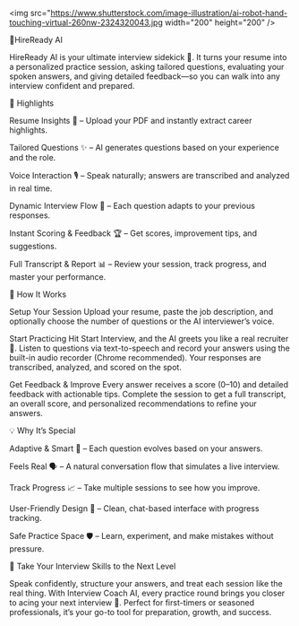 <img src="https://www.shutterstock.com/image-illustration/ai-robot-hand-touching-virtual-260nw-2324320043.jpg width="200" height="200" />

🤖HireReady AI

HireReady AI is your ultimate interview sidekick 🎯. It turns your resume into a personalized practice session, asking tailored questions, evaluating your spoken answers, and giving detailed feedback—so you can walk into any interview confident and prepared.

🌟 Highlights

Resume Insights 📄 – Upload your PDF and instantly extract career highlights.

Tailored Questions ✨ – AI generates questions based on your experience and the role.

Voice Interaction 🎙️ – Speak naturally; answers are transcribed and analyzed in real time.

Dynamic Interview Flow 🔄 – Each question adapts to your previous responses.

Instant Scoring & Feedback 🏆 – Get scores, improvement tips, and suggestions.

Full Transcript & Report 📊 – Review your session, track progress, and master your performance.

🚀 How It Works

Setup Your Session
Upload your resume, paste the job description, and optionally choose the number of questions or the AI interviewer’s voice.

Start Practicing
Hit Start Interview, and the AI greets you like a real recruiter 👋. Listen to questions via text-to-speech and record your answers using the built-in audio recorder (Chrome recommended). Your responses are transcribed, analyzed, and scored on the spot.

Get Feedback & Improve
Every answer receives a score (0–10) and detailed feedback with actionable tips. Complete the session to get a full transcript, an overall score, and personalized recommendations to refine your answers.

💡 Why It’s Special

Adaptive & Smart 🤖 – Each question evolves based on your answers.

Feels Real 🗣️ – A natural conversation flow that simulates a live interview.

Track Progress 📈 – Take multiple sessions to see how you improve.

User-Friendly Design 🎨 – Clean, chat-based interface with progress tracking.

Safe Practice Space 🛡️ – Learn, experiment, and make mistakes without pressure.

🏁 Take Your Interview Skills to the Next Level

Speak confidently, structure your answers, and treat each session like the real thing. With Interview Coach AI, every practice round brings you closer to acing your next interview 🥇. Perfect for first-timers or seasoned professionals, it’s your go-to tool for preparation, growth, and success.
